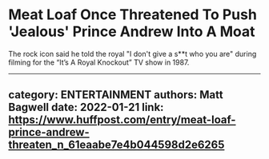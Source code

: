 # Meat Loaf Once Threatened To Push 'Jealous' Prince Andrew Into A Moat

The rock icon said he told the royal "I don't give a s**t who you are" during filming for the “It’s A Royal Knockout” TV show in 1987.

---
category: ENTERTAINMENT
authors: Matt Bagwell
date: 2022-01-21
link: https://www.huffpost.com/entry/meat-loaf-prince-andrew-threaten_n_61eaabe7e4b044598d2e6265
---
